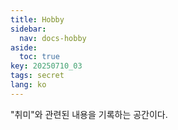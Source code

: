 ```yaml
---
title: Hobby
sidebar:
  nav: docs-hobby
aside:
  toc: true
key: 20250710_03
tags: secret
lang: ko
---
```


"취미"와 관련된 내용을 기록하는 공간이다.
